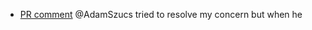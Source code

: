 - [PR comment](https://gitlab.vertis.com:8443/vertis/mv2/-/merge_requests/312#note_13229) @AdamSzucs tried to resolve my concern but when he